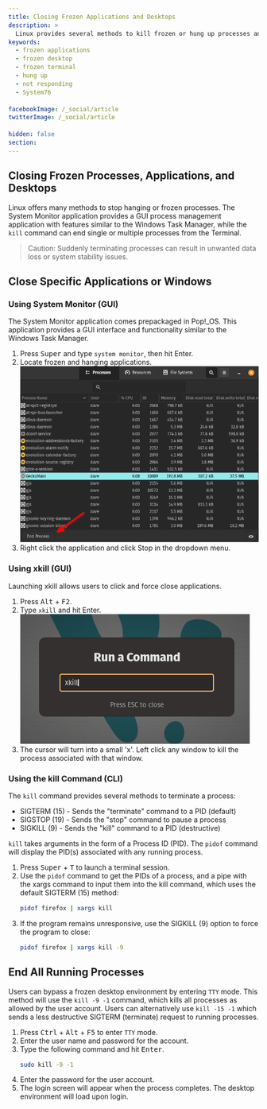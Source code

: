 ```yaml
---
title: Closing Frozen Applications and Desktops
description: >
  Linux provides several methods to kill frozen or hung up processes and applications using GUI applications or terminal commands.
keywords:
  - frozen applications
  - frozen desktop
  - frozen terminal
  - hung up
  - not responding
  - System76

facebookImage: /_social/article
twitterImage: /_social/article

hidden: false
section:
---
```


## Closing Frozen Processes, Applications, and Desktops

Linux offers many methods to stop hanging or frozen processes. The System Monitor application provides a GUI process management application with features similar to the Windows Task Manager, while the `kill` command can end single or multiple processes from the Terminal.

>Caution: Suddenly terminating processes can result in unwanted data loss or system stability issues.

## Close Specific Applications or Windows

### Using System Monitor (GUI)

The System Monitor application comes prepackaged in Pop!\_OS. This application provides a GUI interface and functionality similar to the Windows Task Manager.

1. Press <kbd>Super</kbd> and type `system monitor`, then hit Enter.
2. Locate frozen and hanging applications.
   ![gnome-system-monitor](/images/ending-frozen-applications/gnome-system-monitor.png)
3. Right click the application and click Stop in the dropdown menu.

### Using xkill (GUI)

Launching xkill allows users to click and force close applications.

1. Press <kbd>Alt</kbd> + <kbd>F2</kbd>.
2. Type `xkill` and hit Enter.
   ![launch-xkill](/images/ending-frozen-applications/launch-xkill.png)
3. The cursor will turn into a small 'x'. Left click any window to kill the process associated with that window.

### Using the kill Command (CLI)

The `kill` command provides several methods to terminate a process:

- SIGTERM (15) - Sends the "terminate" command to a PID (default)
- SIGSTOP (19) - Sends the "stop" command to pause a process
- SIGKILL (9) - Sends the "kill" command to a PID (destructive)

`kill` takes arguments in the form of a Process ID (PID). The `pidof` command will display the PID(s) associated with any running process.

1. Press <kbd>Super</kbd> + <kbd>T</kbd> to launch a terminal session.
2. Use the `pidof` command to get the PIDs of a process, and a pipe with the xargs command to input them into the kill command, which uses the default SIGTERM (15) method:
    ```bash
    pidof firefox | xargs kill
    ```
3. If the program remains unresponsive, use the SIGKILL (9) option to force the program to close:
    ```bash
    pidof firefox | xargs kill -9
    ```

## End All Running Processes

Users can bypass a frozen desktop environment by entering `TTY` mode. This method will use the `kill -9 -1` command, which kills all processes as allowed by the user account. Users can alternatively use `kill -15 -1` which sends a less destructive SIGTERM (terminate) request to running processes.

1. Press <kbd>Ctrl</kbd> + <kbd>Alt</kbd> + <kbd>F5</kbd> to enter `TTY` mode.
2. Enter the user name and password for the account.
3. Type the following command and hit <kbd>Enter</kbd>.
    ```bash
    sudo kill -9 -1
    ```
4. Enter the password for the user account.
5. The login screen will appear when the process completes. The desktop environment will load upon login.
